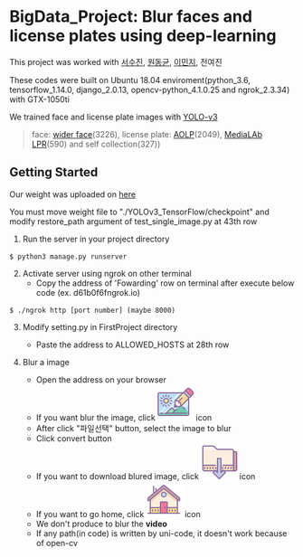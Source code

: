 # BigData_Project: Blur faces and license plates using deep-learning

This project was worked with [서수진](https://github.com/MIDSNCKRRR), [원동균](https://github.com/WonDongGyun), [이민지](https://github.com/lminji), 전여진

These codes were built on Ubuntu 18.04 enviroment(python_3.6, tensorflow_1.14.0, django_2.0.13,
opencv-python_4.1.0.25 and ngrok_2.3.34) with GTX-1050ti

We trained face and license plate images with [YOLO-v3](https://pjreddie.com/darknet/yolo/)
> face: [wider face](http://shuoyang1213.me/WIDERFACE/)(3226), license plate: [AOLP](http://aolpr.ntust.edu.tw/lab/download.html)(2049), [MediaLAb LPR](http://www.medialab.ntua.gr/research/LPRdatabase.html)(590) and self collection(327))

## Getting Started

Our weight was uploaded on [here](https://drive.google.com/open?id=1WWZZ-rciDmJCv4CBwOaFD4l-ZMVb85ZF)

You must move weight file to "./YOLOv3_TensorFlow/checkpoint" and modify restore_path argument of test_single_image.py at 43th row

1. Run the server in your project directory

```
$ python3 manage.py runserver
```

2. Activate server using ngrok on other terminal
   * Copy the address of 'Fowarding' row on terminal after execute below code (ex. d61b0f6fngrok.io)

```
$ ./ngrok http [port number] (maybe 8000)
```

3. Modify setting.py in FirstProject directory
   * Paste the address to ALLOWED_HOSTS at 28th row
 
4. Blur a image
   * Open the address on your browser
   * If you want blur the image, click ![image_icon](./blog/static/img/image_icon.png) icon
   * After click "파일선택" button, select the image to blur
   * Click convert button
   * If you want to download blured image, click ![download_icon](./blog/static/img/download_icon.png) icon
   * If you want to go home, click ![home_icon](./blog/static/img/home_icon.png) icon
   * We don't produce to blur the **video**
   * If any path(in code) is written by uni-code, it doesn't work because of open-cv
